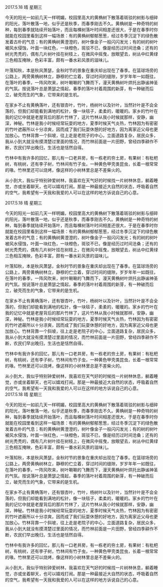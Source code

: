 2017.5.18    晴    星期三

今天的阳光一如前几天一样明媚，校园里高大的黄桷树下散落着斑驳的树影与细碎的阳光，落叶散落一地，似乎还是秋季，而春季刚去不久。黄桷树是一种奇特的树种，每到春季就陆续开始落叶，而且每棵树落叶时间相差还很大，于是在春季时你就能在校园里看到这样一幅场景：有的黄桷树郁郁葱葱，经过冬季沉淀下的绿色散发着古朴的气息；有的黄桷树黄澄澄的，树叶像金子一般闪闪发光；有的树的树叶被风水侵蚀，叶面一块红色，一块橙色，斑驳不已，像是经历过时间沧桑；还有的树光秃秃的，偶有几片树叶挂在树枝上，在微风中摇曳，放眼望去，树丛中红黄绿三色相互掩映，色彩丰富，颇有一番水彩风景的滋味儿。

叶落知秋，本是秋风萧瑟，金秋时节的景象在重庆却出现在了春季。在篮球场旁的公路上，两旁黄桷树林立，静穆的伫立着，穿过时间的缝隙，岁岁年年一如既往，在落叶的春季，一阵风吹来，树叶唰唰的飞舞而下，漫天黄桷树叶烘托出静谧神圣的气氛。按说落叶总是萧瑟之情起，春季的落叶衬着周围的新芽，有一种破而后立，破壳而生的气象，它带来的是生机。

在家乡不止有黄桷落叶，还有银杏叶，竹叶，杨树叶以及针叶，当然针叶是不会全落的，但我们却能看到满地的松针，像一块毯子，柔柔的，暖暖的。家乡的竹叶在我的记忆中就是老屋背后的那片竹林了，这片竹林从我小时候就那样，安静，幽深，神秘。竹林是我小时候经常玩耍的地方，夏季时候天气炎热，竹林因为有密密的竹叶遮蔽所以十分凉爽，因而成了我们玩耍休憩的好地方，因为离家近父母也更加放心。竹林背靠一个斜坡，往上走是老院子的中心，立面道路复杂，居民众多，我从小到大就没有摸清楚过里面的情况，而竹林前面是一片田野，曾经四季耕作不断，农民们早出晚归，生活也是恬然自得。

竹林中有我许多的回忆，那儿有一口老井房，有一栋老的夯土房，有果树：有枇杷树，有桃树，还有李子树，竹林间有竹子虫，一种黄色甲壳类昆虫，长着一根常常的喙。竹林里还可以烧烤，像这样的小树林里总是不差柴火的。

从小到大，我似乎特别钟爱树林，我喜欢在天气好的时候找一片树林休息，躺着睡觉，亦或坐着聊天，也可以嬉戏打闹。那是一种最接近大自然的状态，呼吸着自然的空气，我希望有一天我和我爱的人可以在这样的地方诉说自己的心意。

2017.5.18    晴    星期三

今天的阳光一如前几天一样明媚，校园里高大的黄桷树下散落着斑驳的树影与细碎的阳光，落叶散落一地，似乎还是秋季，而春季刚去不久。黄桷树是一种奇特的树种，每到春季就陆续开始落叶，而且每棵树落叶时间相差还很大，于是在春季时你就能在校园里看到这样一幅场景：有的黄桷树郁郁葱葱，经过冬季沉淀下的绿色散发着古朴的气息；有的黄桷树黄澄澄的，树叶像金子一般闪闪发光；有的树的树叶被风水侵蚀，叶面一块红色，一块橙色，斑驳不已，像是经历过时间沧桑；还有的树光秃秃的，偶有几片树叶挂在树枝上，在微风中摇曳，放眼望去，树丛中红黄绿三色相互掩映，色彩丰富，颇有一番水彩风景的滋味儿。

叶落知秋，本是秋风萧瑟，金秋时节的景象在重庆却出现在了春季。在篮球场旁的公路上，两旁黄桷树林立，静穆的伫立着，穿过时间的缝隙，岁岁年年一如既往，在落叶的春季，一阵风吹来，树叶唰唰的飞舞而下，漫天黄桷树叶烘托出静谧神圣的气氛。按说落叶总是萧瑟之情起，春季的落叶衬着周围的新芽，有一种破而后立，破壳而生的气象，它带来的是生机。

在家乡不止有黄桷落叶，还有银杏叶，竹叶，杨树叶以及针叶，当然针叶是不会全落的，但我们却能看到满地的松针，像一块毯子，柔柔的，暖暖的。家乡的竹叶在我的记忆中就是老屋背后的那片竹林了，这片竹林从我小时候就那样，安静，幽深，神秘。竹林是我小时候经常玩耍的地方，夏季时候天气炎热，竹林因为有密密的竹叶遮蔽所以十分凉爽，因而成了我们玩耍休憩的好地方，因为离家近父母也更加放心。竹林背靠一个斜坡，往上走是老院子的中心，立面道路复杂，居民众多，我从小到大就没有摸清楚过里面的情况，而竹林前面是一片田野，曾经四季耕作不断，农民们早出晚归，生活也是恬然自得。

竹林中有我许多的回忆，那儿有一口老井房，有一栋老的夯土房，有果树：有枇杷树，有桃树，还有李子树，竹林间有竹子虫，一种黄色甲壳类昆虫，长着一根常常的喙。竹林里还可以烧烤，像这样的小树林里总是不差柴火的。

从小到大，我似乎特别钟爱树林，我喜欢在天气好的时候找一片树林休息，躺着睡觉，亦或坐着聊天，也可以嬉戏打闹。那是一种最接近大自然的状态，呼吸着自然的空气，我希望有一天我和我爱的人可以在这样的地方诉说自己的心意。
2017.5.18    晴    星期三

今天的阳光一如前几天一样明媚，校园里高大的黄桷树下散落着斑驳的树影与细碎的阳光，落叶散落一地，似乎还是秋季，而春季刚去不久。黄桷树是一种奇特的树种，每到春季就陆续开始落叶，而且每棵树落叶时间相差还很大，于是在春季时你就能在校园里看到这样一幅场景：有的黄桷树郁郁葱葱，经过冬季沉淀下的绿色散发着古朴的气息；有的黄桷树黄澄澄的，树叶像金子一般闪闪发光；有的树的树叶被风水侵蚀，叶面一块红色，一块橙色，斑驳不已，像是经历过时间沧桑；还有的树光秃秃的，偶有几片树叶挂在树枝上，在微风中摇曳，放眼望去，树丛中红黄绿三色相互掩映，色彩丰富，颇有一番水彩风景的滋味儿。

叶落知秋，本是秋风萧瑟，金秋时节的景象在重庆却出现在了春季。在篮球场旁的公路上，两旁黄桷树林立，静穆的伫立着，穿过时间的缝隙，岁岁年年一如既往，在落叶的春季，一阵风吹来，树叶唰唰的飞舞而下，漫天黄桷树叶烘托出静谧神圣的气氛。按说落叶总是萧瑟之情起，春季的落叶衬着周围的新芽，有一种破而后立，破壳而生的气象，它带来的是生机。

在家乡不止有黄桷落叶，还有银杏叶，竹叶，杨树叶以及针叶，当然针叶是不会全落的，但我们却能看到满地的松针，像一块毯子，柔柔的，暖暖的。家乡的竹叶在我的记忆中就是老屋背后的那片竹林了，这片竹林从我小时候就那样，安静，幽深，神秘。竹林是我小时候经常玩耍的地方，夏季时候天气炎热，竹林因为有密密的竹叶遮蔽所以十分凉爽，因而成了我们玩耍休憩的好地方，因为离家近父母也更加放心。竹林背靠一个斜坡，往上走是老院子的中心，立面道路复杂，居民众多，我从小到大就没有摸清楚过里面的情况，而竹林前面是一片田野，曾经四季耕作不断，农民们早出晚归，生活也是恬然自得。

竹林中有我许多的回忆，那儿有一口老井房，有一栋老的夯土房，有果树：有枇杷树，有桃树，还有李子树，竹林间有竹子虫，一种黄色甲壳类昆虫，长着一根常常的喙。竹林里还可以烧烤，像这样的小树林里总是不差柴火的。

从小到大，我似乎特别钟爱树林，我喜欢在天气好的时候找一片树林休息，躺着睡觉，亦或坐着聊天，也可以嬉戏打闹。那是一种最接近大自然的状态，呼吸着自然的空气，我希望有一天我和我爱的人可以在这样的地方诉说自己的心意。

